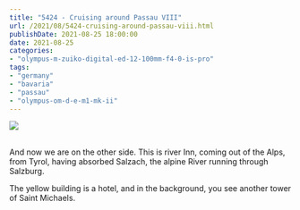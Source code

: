 ```yaml
---
title: "5424 - Cruising around Passau VIII"
url: /2021/08/5424-cruising-around-passau-viii.html
publishDate: 2021-08-25 18:00:00
date: 2021-08-25
categories:
- "olympus-m-zuiko-digital-ed-12-100mm-f4-0-is-pro"
tags:
- "germany"
- "bavaria"
- "passau"
- "olympus-om-d-e-m1-mk-ii"
---
```

<div class="container">
<div class="center"><a target="_blank" href="https://d25zfm9zpd7gm5.cloudfront.net/1200x1200/2019/20190621_111002_lr.jpg"><img class="webfeedsFeaturedVisual" src="https://d25zfm9zpd7gm5.cloudfront.net/0600x0600/2019/20190621_111002_lr.jpg" /></a></div>
</div>
<br />

And now we are on the other side. This is river Inn, coming 
out of the Alps, from Tyrol, having absorbed Salzach, the 
alpine River running through Salzburg.

The yellow building is a hotel, and in the background, you see
another tower of Saint Michaels.
